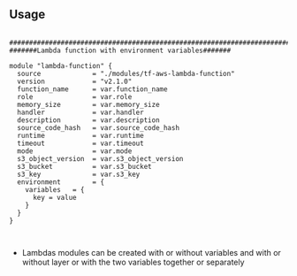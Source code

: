 ## Usage

```hcl

####################################################################################
#######Lambda function with environment variables#######

module "lambda-function" {
  source             = "./modules/tf-aws-lambda-function"
  version            = "v2.1.0"
  function_name      = var.function_name
  role               = var.role
  memory_size        = var.memory_size
  handler            = var.handler
  description        = var.description
  source_code_hash   = var.source_code_hash
  runtime            = var.runtime
  timeout            = var.timeout
  mode               = var.mode
  s3_object_version  = var.s3_object_version
  s3_bucket          = var.s3_bucket
  s3_key             = var.s3_key
  environment        = {
    variables   = {
      key = value
    }
  }
}



```

* Lambdas modules can be created with or without variables and with or without layer or with the two variables together or separately


